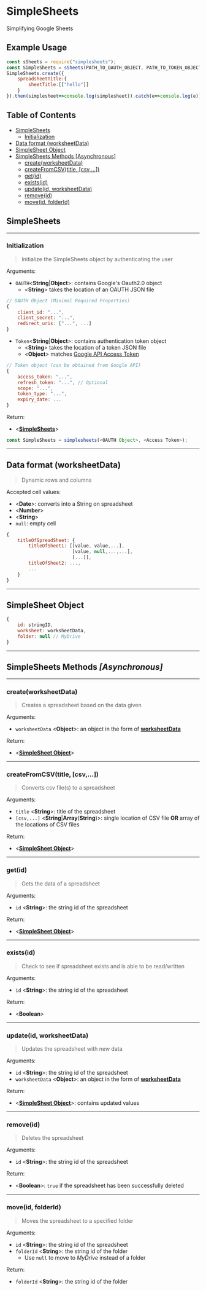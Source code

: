 # SimpleSheets
Simplifying Google Sheets

## Example Usage
```javascript
const sSheets = require("simplesheets");
const SimpleSheets = sSheets(PATH_TO_OAUTH_OBJECT, PATH_TO_TOKEN_OBJECT);
SimpleSheets.create({
    spreadsheetTitle:{
        sheetTitle:[["hello"]]
    }
}).then(simplesheet=>console.log(simplesheet)).catch(e=>console.log(e));
```

## Table of Contents
+ [SimpleSheets](#SimpleSheets)
    + [Initialization](#Initialization)
+ [Data format (worksheetData)](#Data-format-worksheetData)
+ [SimpleSheet Object](#SimpleSheet-Object)
+ [SimpleSheets Methods [Asynchronous]](#SimpleSheets-Methods-[Asynchronous])
    + [create(worksheetData)](#createworksheetData)
    + [createFromCSV(title, [csv,...])](#createFromCSVtitle-csv)
    + [get(id)](#getid)
    + [exists(id)](#existsid)    
    + [update(id, worksheetData)](#updateid-worksheetData)
    + [remove(id)](#removeid-folderId)
    + [move(id, folderId)](#moveid-folderId)

## SimpleSheets
---
### Initialization
> Initialize the SimpleSheets object by authenticating the user

Arguments:
+ `OAUTH`<**String**\|**Object**>: contains Google's Oauth2.0 object
    + <**String**> takes the location of an OAUTH JSON file
```javascript
// OAUTH Object (Minimal Required Properties)
{
    client_id: "...",
    client_secret: "...",
    redirect_uris: ["...", ...]
}
```
+ `Token`<**String**\|**Object**>: contains authentication token object
    + <**String**> takes the location of a token JSON file
    + <**Object**> matches [Google API Access Token](https://github.com/googleapis/google-api-nodejs-client#retrieve-access-token)
```javascript
// Token object (can be obtained from Google API)
{
    access_token: "...",
    refresh_token: "...", // Optional
    scope: "...",
    token_type: "...",
    expiry_date: ...
}
```

Return:
+ <[**SimpleSheets**](#SimpleSheets)>

```javascript
const SimpleSheets = simplesheets(<OAUTH Object>, <Access Token>);
```

---

## Data format (worksheetData)
> Dynamic rows and columns

Accepted cell values:
+ <**Date**>: converts into a String on spreadsheet
+ <**Number**>
+ <**String**>
+ `null`: empty cell
```javascript
{
    titleOfSpreadSheet: {
        titleOfSheet1: [[value, value,...],
                        [value, null,...,...],
                        [...]],
        titleOfSheet2: ...,
        ...
    }
}
```

---

## SimpleSheet Object
```javascript
{
    id: stringID,
    worksheet: worksheetData,
    folder: null // MyDrive
}
```

---

## SimpleSheets Methods *[Asynchronous]*
---
### create(worksheetData)
> Creates a spreadsheet based on the data given

Arguments:
+ `worksheetData` <**Object**>: an object in the form of [**worksheetData**](#Data-format-%28worksheetData%29)

Return:
+ <[**SimpleSheet Object**](#SimpleSheet-Object)>

---
### createFromCSV(title, [csv,...])
> Converts csv file(s) to a spreadsheet

Arguments:
+ `title` <**String**>: title of the spreadsheet
+ `[csv,...]` <**String**\|**Array**(**String**)>: single location of CSV file **OR** array of the locations of CSV files

Return:
+ <[**SimpleSheet Object**](#SimpleSheet-Object)>

---
### get(id)
> Gets the data of a spreadsheet

Arguments:
+ `id` <**String**>: the string id of the spreadsheet

Return:
+ <[**SimpleSheet Object**](#SimpleSheet-Object)>

---
### exists(id)
> Check to see if spreadsheet exists and is able to be read/written

Arguments:
+ `id` <**String**>: the string id of the spreadsheet

Return:
+ <**Boolean**>

---
### update(id, worksheetData)
> Updates the spreadsheet with new data

Arguments:
+ `id` <**String**>: the string id of the spreadsheet
+ `worksheetData` <**Object**>: an object in the form of [**worksheetData**](#Data-format-%28worksheetData%29)

Return:
+ <[**SimpleSheet Object**](#SimpleSheet-Object)>: contains updated values

---
### remove(id)
> Deletes the spreadsheet

Arguments:
+ `id` <**String**>: the string id of the spreadsheet

Return:
+ <**Boolean**>: `true` if the spreadsheet has been successfully deleted

---
### move(id, folderId)
> Moves the spreadsheet to a specified folder

Arguments:
+ `id` <**String**>: the string id of the spreadsheet
+ `folderId` <**String**>: the string id of the folder
    + Use `null` to move to *MyDrive* instead of a folder

Return:
+ `folderId` <**String**>: the string id of the folder